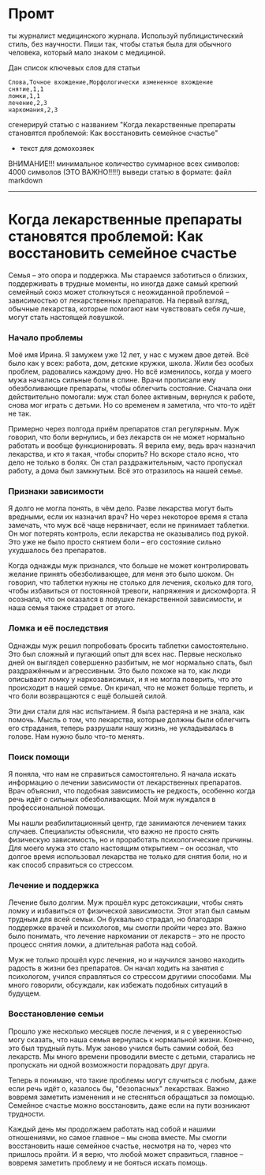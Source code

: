 # Промт

ты журналист медицинского журнала. Используй публицистический стиль, без научности. Пиши так, чтобы статья была для обычного человека, который мало знаком с медициной.

Дан список ключевых слов для статьи
```
Слова,Точное вхождение,Морфологически измененное вхождение
снятие,1,1 	
ломки,1,1 	
лечение,2,3 	
наркомания,2,3
```

сгенерируй статью с названием "Когда лекарственные препараты становятся проблемой: Как восстановить семейное счастье"
- текст для домохозяек

ВНИМАНИЕ!!! минимальное количество суммарное всех символов: 4000 символов (ЭТО ВАЖНО!!!!!)
выведи статью в формате: файл markdown

----

# Когда лекарственные препараты становятся проблемой: Как восстановить семейное счастье

Семья – это опора и поддержка. Мы стараемся заботиться о близких, поддерживать в трудные моменты, но иногда даже самый крепкий семейный союз может столкнуться с неожиданной проблемой – зависимостью от лекарственных препаратов. На первый взгляд, обычные лекарства, которые помогают нам чувствовать себя лучше, могут стать настоящей ловушкой.

### Начало проблемы

Моё имя Ирина. Я замужем уже 12 лет, у нас с мужем двое детей. Всё было как у всех: работа, дом, детские кружки, школа. Жили без особых проблем, радовались каждому дню. Но всё изменилось, когда у моего мужа начались сильные боли в спине. Врачи прописали ему обезболивающие препараты, чтобы облегчить состояние. Сначала они действительно помогали: муж стал более активным, вернулся к работе, снова мог играть с детьми. Но со временем я заметила, что что-то идёт не так.

Примерно через полгода приём препаратов стал регулярным. Муж говорил, что боли вернулись, и без лекарств он не может нормально работать и вообще функционировать. Я верила ему, ведь врач назначил лекарства, и кто я такая, чтобы спорить? Но вскоре стало ясно, что дело не только в болях. Он стал раздражительным, часто пропускал работу, а дома был замкнутым. Всё это отразилось на нашей семье.

### Признаки зависимости

Я долго не могла понять, в чём дело. Разве лекарства могут быть вредными, если их назначил врач? Но через некоторое время я стала замечать, что муж всё чаще нервничает, если не принимает таблетки. Он мог потерять контроль, если лекарства не оказывались под рукой. Это уже не было просто снятием боли – его состояние сильно ухудшалось без препаратов.

Когда однажды муж признался, что больше не может контролировать желание принять обезболивающее, для меня это было шоком. Он говорил, что таблетки нужны не столько для лечения, сколько для того, чтобы избавиться от постоянной тревоги, напряжения и дискомфорта. Я осознала, что он оказался в ловушке лекарственной зависимости, и наша семья также страдает от этого.

### Ломка и её последствия

Однажды муж решил попробовать бросить таблетки самостоятельно. Это был сложный и пугающий опыт для всех нас. Первые несколько дней он выглядел совершенно разбитым, не мог нормально спать, был раздражённым и агрессивным. Это было похоже на то, как люди описывают ломку у наркозависимых, и я не могла поверить, что это происходит в нашей семье. Он кричал, что не может больше терпеть, и что боли возвращаются с ещё большей силой.

Эти дни стали для нас испытанием. Я была растеряна и не знала, как помочь. Мысль о том, что лекарства, которые должны были облегчить его страдания, теперь разрушали нашу жизнь, не укладывалась в голове. Нам нужно было что-то менять.

### Поиск помощи

Я поняла, что нам не справиться самостоятельно. Я начала искать информацию о лечении зависимости от лекарственных препаратов. Врач объяснил, что подобная зависимость не редкость, особенно когда речь идёт о сильных обезболивающих. Мой муж нуждался в профессиональной помощи.

Мы нашли реабилитационный центр, где занимаются лечением таких случаев. Специалисты объяснили, что важно не просто снять физическую зависимость, но и проработать психологические причины. Для моего мужа это стало настоящим открытием – он осознал, что долгое время использовал лекарства не только для снятия боли, но и как способ справиться со стрессом.

### Лечение и поддержка

Лечение было долгим. Муж прошёл курс детоксикации, чтобы снять ломку и избавиться от физической зависимости. Этот этап был самым трудным для всей семьи. Он буквально страдал, но благодаря поддержке врачей и психологов, мы смогли пройти через это. Важно было понимать, что лечение наркомании от лекарств – это не просто процесс снятия ломки, а длительная работа над собой.

Муж не только прошёл курс лечения, но и научился заново находить радость в жизни без препаратов. Он начал ходить на занятия с психологом, учился справляться со стрессом другими способами. Мы много говорили, обсуждали, как избежать подобных ситуаций в будущем.

### Восстановление семьи

Прошло уже несколько месяцев после лечения, и я с уверенностью могу сказать, что наша семья вернулась к нормальной жизни. Конечно, это был трудный путь. Муж заново учился быть самим собой, без лекарств. Мы много времени проводили вместе с детьми, старались не пропускать ни одной возможности порадовать друг друга.

Теперь я понимаю, что такие проблемы могут случиться с любым, даже если речь идёт о, казалось бы, "безопасных" лекарствах. Важно вовремя заметить изменения и не стесняться обращаться за помощью. Семейное счастье можно восстановить, даже если на пути возникают трудности.

Каждый день мы продолжаем работать над собой и нашими отношениями, но самое главное – мы снова вместе. Мы смогли восстановить наше семейное счастье, несмотря на то, через что пришлось пройти. И я верю, что любой может справиться, главное – вовремя заметить проблему и не бояться искать помощь.

